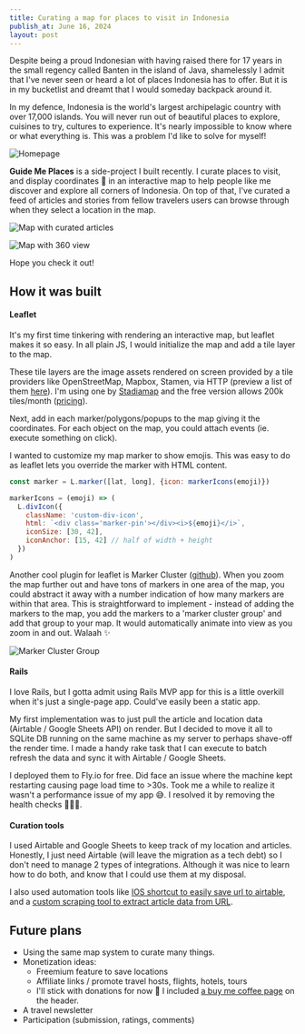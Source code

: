 ```yaml
---
title: Curating a map for places to visit in Indonesia
publish_at: June 16, 2024
layout: post
---
```


Despite being a proud Indonesian with having raised there for 17 years in the small regency called Banten in the island of Java, shamelessly I admit that I've never seen or heard a lot of places Indonesia has to offer. But it is in my bucketlist and dreamt that I would someday backpack around it.

In my defence, Indonesia is the world's largest archipelagic country with over 17,000 islands. You will never run out of beautiful places to explore, cuisines to try, cultures to experience. It's nearly impossible to know where or what everything is. This was a problem I'd like to solve for myself!

![Homepage](curating-a-map-for-places-to-visit-in-indonesia/starting-map.png "=400x400")

**Guide Me Places** is a side-project I built recently. I curate places to visit, and display coordinates 📍 in an interactive map to help people like me discover and explore all corners of Indonesia. On top of that, I've curated a feed of articles and stories from fellow travelers users can browse through when they select a location in the map.

![Map with curated articles](curating-a-map-for-places-to-visit-in-indonesia/map-with-articles.png "=400x400")

![Map with 360 view](curating-a-map-for-places-to-visit-in-indonesia/map-with-iframe.png "=400x400")

Hope you check it out!

## How it was built
#### Leaflet
It's my first time tinkering with rendering an interactive map, but leaflet makes it so easy. In all plain JS, I would initialize the map and add a tile layer to the map.

These tile layers are the image assets rendered on screen provided by a tile providers like OpenStreetMap, Mapbox, Stamen, via HTTP (preview a list of them [here](https://leaflet-extras.github.io/leaflet-providers/preview/)). I'm using one by [Stadiamap](https://stadiamaps.com/) and the free version allows 200k tiles/month ([pricing](https://stadiamaps.com/pricing)).

Next, add in each marker/polygons/popups to the map giving it the coordinates. For each object on the map, you could attach events (ie. execute something on click).

I wanted to customize my map marker to show emojis. This was easy to do as leaflet lets you override the marker with HTML content.

``` javascript
const marker = L.marker([lat, long], {icon: markerIcons(emoji)})

markerIcons = (emoji) => (
  L.divIcon({
    className: 'custom-div-icon',
    html: `<div class='marker-pin'></div><i>${emoji}</i>`,
    iconSize: [30, 42],
    iconAnchor: [15, 42] // half of width + height
  })
)
```

Another cool plugin for leaflet is Marker Cluster ([github](https://github.com/leaflet/Leaflet.markercluster)). When you zoom the map further out and have tons of markers in one area of the map, you could abstract it away with a number indication of how many markers are within that area. This is straightforward to implement - instead of adding the markers to the map, you add the markers to a 'marker cluster group' and add that group to your map. It would automatically animate into view as you zoom in and out. Walaah ✨

![Marker Cluster Group](curating-a-map-for-places-to-visit-in-indonesia/cluster-group.png "=400x400")

#### Rails
I love Rails, but I gotta admit using Rails MVP app for this is a little overkill when it's just a single-page app. Could've easily been a static app.

My first implementation was to just pull the article and location data (Airtable / Google Sheets API) on render. But I decided to move it all to SQLite DB running on the same machine as my server to perhaps shave-off the render time. I made a handy rake task that I can execute to batch refresh the data and sync it with Airtable / Google Sheets.

I deployed them to Fly.io for free. Did face an issue where the machine kept restarting causing page load time to >30s. Took me a while to realize it wasn't a performance issue of my app 😅. I resolved it by removing the health checks 🙈🙉🙊.

#### Curation tools
I used Airtable and Google Sheets to keep track of my location and articles. Honestly, I just need Airtable (will leave the migration as a tech debt) so I don't need to manage 2 types of integrations. Although it was nice to learn how to do both, and know that I could use them at my disposal.

I also used automation tools like [IOS shortcut to easily save url to airtable](/blog/how-to-share-urls-from-your-phone-to-airtable-with-ios-shortcuts), and a [custom scraping tool to extract article data from URL](/blog/extracting-data-from-url).

## Future plans

- Using the same map system to curate many things.
- Monetization ideas:
    - Freemium feature to save locations
    - Affiliate links / promote travel hosts, flights, hotels, tours
    - I'll stick with donations for now 🙏 I included [a buy me coffee page](https://buymeacoffee.com/guidemeplaces) on the header.
- A travel newsletter
- Participation (submission, ratings, comments)
